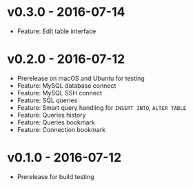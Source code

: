 # v0.3.0 - 2016-07-14

- Feature: Edit table interface

# v0.2.0 - 2016-07-12

- Prerelease on macOS and Ubuntu for testing
- Feature: MySQL database connect
- Feature: MySQL SSH connect
- Feature: SQL queries
- Feature: Smart query handling for `INSERT INTO`, `ALTER TABLE`
- Feature: Queries history
- Feature: Queries bookmark
- Feature: Connection bookmark

# v0.1.0 - 2016-07-12

- Prerelease for build testing
